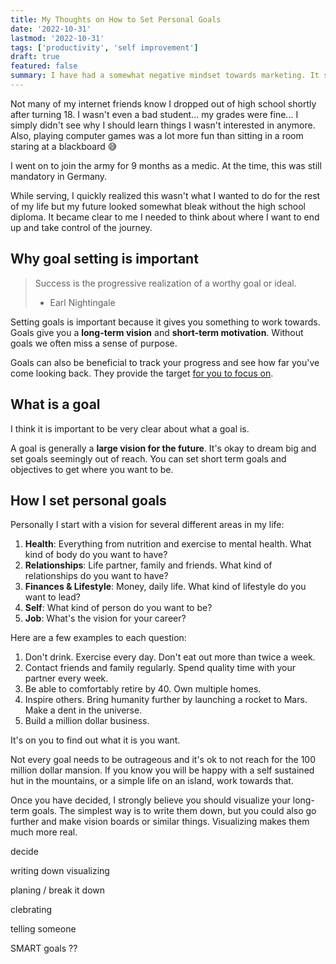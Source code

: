 ```yaml
---
title: My Thoughts on How to Set Personal Goals
date: '2022-10-31'
lastmod: '2022-10-31'
tags: ['productivity', 'self improvement']
draft: true
featured: false
summary: I have had a somewhat negative mindset towards marketing. It seemed like only sleazy sales people are the ones doing it. This is how I changed my mindset.
---
```


Not many of my internet friends know I dropped out of high school shortly after
turning 18. I wasn't even a bad student... my grades were fine... I simply didn't
see why I should learn things I wasn't interested in anymore. Also, playing 
computer games was a lot more fun than sitting in a room staring at a blackboard 😅

I went on to join the army for 9 months as a medic. At the time, this was still
mandatory in Germany.

While serving, I quickly realized this wasn't what I wanted to do for the rest of
my life but my future looked somewhat bleak without the high school diploma. It 
became clear to me I needed to think about where I want to end up and take control
of the journey.

## Why goal setting is important

> Success is the progressive realization of a worthy goal or ideal.
> - Earl Nightingale

Setting goals is important because it gives you something to work towards. Goals give 
you a **long-term vision** and **short-term motivation**. Without goals we often miss 
a sense of purpose.

Goals can also be beneficial to track your progress and see how far you've 
come looking back. They provide the target [for you to focus on](/blog/mastering-discipline-consistency-and-focus-part-3).

## What is a goal

I think it is important to be very clear about what a goal is.

A goal is generally a **large vision for the future**. It's okay to dream big and set 
goals seemingly out of reach. You can set short term goals and objectives to get
where you want to be.

## How I set personal goals

Personally I start with a vision for several different areas in my life:
1. **Health**: Everything from nutrition and exercise to mental health. What kind of body do you want to have?
2. **Relationships**: Life partner, family and friends. What kind of relationships do you want to have?
3. **Finances & Lifestyle**: Money, daily life. What kind of lifestyle do you want to lead?
4. **Self**: What kind of person do you want to be?
5. **Job**: What's the vision for your career?

Here are a few examples to each question:
1. Don't drink. Exercise every day. Don't eat out more than twice a week.
2. Contact friends and family regularly. Spend quality time with your partner every week.
3. Be able to comfortably retire by 40. Own multiple homes.
4. Inspire others. Bring humanity further by launching a rocket to Mars. Make a dent in the universe.
5. Build a million dollar business.

It's on you to find out what it is you want.

Not every goal needs to be outrageous and it's ok to not reach for the 100 million dollar 
mansion. If you know you will be happy with a self sustained hut in the mountains, or a 
simple life on an island, work towards that.

Once you have decided, I strongly believe you should visualize your long-term goals. The 
simplest way is to write them down, but you could also go further and make vision boards 
or similar things. Visualizing makes them much more real.




decide

writing down visualizing

planing / break it down

clebrating

telling someone

SMART goals ??
